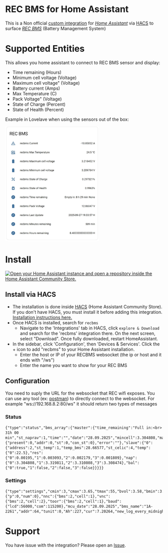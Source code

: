 
# REC BMS for Home Assistant

This is a Non official [custom integration](https://developers.home-assistant.io/docs/creating_component_index/) for *[Home Assistant](https://www.home-assistant.io/)* via [HACS](https://hacs.xyz/) to surface *[REC BMS](https://www.rec-bms.com/)* (Battery Management System) 


# Supported Entities

This allows you home assistant to connect to REC BMS sensor and display:
- Time remaining (Hours)
- Minimum cell voltage (Voltage)
- Maximum cell voltage" (Voltage)
- Battery current (Amps)
- Max Temperature (C)
- Pack Voltage" (Voltage)
- State of Charge (Percent)
- State of Health (Percent)

Example in Lovelave when using the sensors out of the box:

<img src="recbms_layout.jpeg" width="300"/>

# Install

[![Open your Home Assistant instance and open a repository inside the Home Assistant Community Store.](https://my.home-assistant.io/badges/hacs_repository.svg)](https://my.home-assistant.io/redirect/hacs_repository/?owner=tiagonmas&repository=recbms&category=integration)

## Install via HACS

- The installation is done inside [HACS](https://hacs.xyz/) (Home Assistant Community Store). If you don't have HACS, you must install it before adding this integration. [Installation instructions here.](https://hacs.xyz/docs/setup/download)
- Once HACS is installed, search for `recbms`
  - Navigate to the 'Integrations' tab in HACS, click `explore & Download` and search for the 'recbms' integration there. On the next screen, select "Download". Once fully downloaded, restart HomeAssistant.
- In the sidebar, click 'Configuration', then 'Devices & Services'. Click the + icon to add "recbms" to your Home Assistant installation.
  - Enter the host or IP of your RECBMS websocket (the ip or host and it ends with "/ws")
  - Enter the name you want to show for your REC BMS

## Configuration
You need to suply the URL for the websocket that REC wifi exposes.
You can use any tool (ex: [postman](https://www.postman.com/)) to directly connect to the websocket. 
For example "ws://192.168.8.2:80/ws"
it should return two types of messages
### Status
```
{"type":"status","bms_array":{"master":{"time_remaining":"Full in:<br> 31h 00 min","st_naprav":1,"time":"","date":"28.09.2025","mincell":3.304808,"maxcell":3.319811,"ibat":7.456289,"tmax":22.5,"vbat":13.2439,"soc":0.285054,"soh":0.9963,"erro":{"present":0,"addr":0,"st":0,"con_st":0},"error":""},"slave":{"0":{"address":2,"st_temp":1,"temp_bms":28.66577,"st_celic":4,"temp":{"0":22.5},"res":{"0":0.00195,"1":0.003093,"2":0.002179,"3":0.001809},"nap":{"0":3.304808,"1":3.319811,"2":3.310808,"3":3.308474},"bal":{"0":true,"1":false,"2":false,"3":false}}}}}
```
### Settings
```
{"type":"settings","cmin":3,"cmax":3.65,"tmax":55,"bvol":3.58,"bmin":3.45,"tbal":55,"tmin":-10,"capa":320,"char":3.58,"ioff":0,"chis":0.25,"razl":0.25,"maxh":0.25,"minh":0.1,"bmth":2,"ioja":0.019531,"soch":0.05,"op2l":3.55,"op2h":0.15,"re1h":0.15,"chac":0.5,"dchc":0.5,"maxc":150,"maxd":150,"clow":3.1,"socs":0.284956,"cycl":37,"cans":2,"chem":3,"strn":2,"re1t":1979711486,"op2t":380239933,"re1v":3.30481,"op2v":3.31648,"cfvc":0.1,"rsbr":2,"err":{"p":0,"num":0},"nnc":{"bms":2,"cell":1},"vnc":{"bms":2,"cell":2},"toor":{"bms":2,"cell":1},"baud":{"lcd":56000,"com":115200},"mcu_date":"28.09.2025","bms_name":"1A-2261","addr":64,"tunit":0,"Ah":227,"cur":7.20264,"new_log_every_midnight":true,"out":false}
```

# Support

You have issue with the integration? Please open an [Issue](https://github.com/tiagonmas/recbms/issues).

